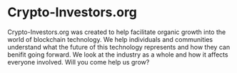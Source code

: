 # Crypto-Investors.org

Crypto-Investors.org was created to help facilitate organic growth into the world of blockchain technology. We 
help individuals and communities understand what the future of this technology represents and how they can 
benifit going forward. We look at the industry as a whole and how it affects everyone involved.  Will you come 
help us grow?
